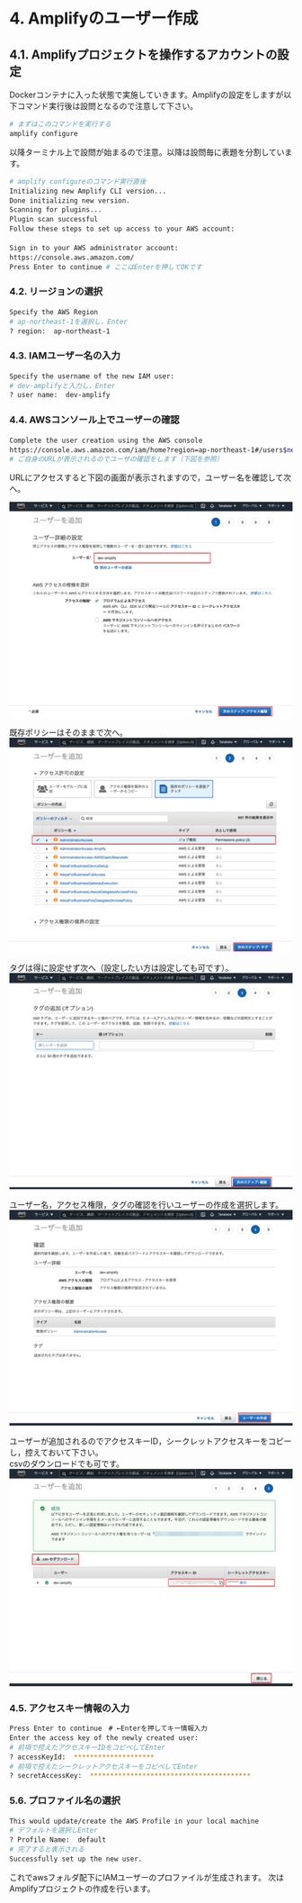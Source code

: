 # 4. Amplifyのユーザー作成

## 4.1. Amplifyプロジェクトを操作するアカウントの設定

Dockerコンテナに入った状態で実施していきます。Amplifyの設定をしますが以下コマンド実行後は設問となるので注意して下さい。

```bash
# まずはこのコマンドを実行する
amplify configure
```

以降ターミナル上で設問が始まるので注意。以降は設問毎に表題を分割しています。

```bash
# amplify configureのコマンド実行直後
Initializing new Amplify CLI version...
Done initializing new version.
Scanning for plugins...
Plugin scan successful
Follow these steps to set up access to your AWS account:

Sign in to your AWS administrator account:
https://console.aws.amazon.com/
Press Enter to continue # ここはEnterを押してOKです
```

### 4.2. リージョンの選択
```bash
Specify the AWS Region
# ap-northeast-1を選択し，Enter
? region:  ap-northeast-1
```

### 4.3. IAMユーザー名の入力

```bash
Specify the username of the new IAM user:
# dev-amplifyと入力し，Enter
? user name:  dev-amplify
```

### 4.4. AWSコンソール上でユーザーの確認
```bash
Complete the user creation using the AWS console
https://console.aws.amazon.com/iam/home?region=ap-northeast-1#/users$new?step=final&accessKey&userNames=dev-amplify&permissionType=policies&policies=arn:aws:iam::aws:policy%2FAdministratorAccess
# ご自身のURLが表示されるのでユーザの確認をします（下図を参照）
```

URLにアクセスすると下図の画面が表示されますので，ユーザー名を確認して次へ。

![](./img/2021-05-06-01-49-19.png)

既存ポリシーはそのままで次へ。
![](./img/2021-05-06-01-49-32.png)

タグは得に設定せず次へ（設定したい方は設定しても可です）。
![](./img/2021-05-06-01-49-44.png)

ユーザー名，アクセス権限，タグの確認を行いユーザーの作成を選択します。
![](./img/2021-05-06-01-49-53.png)

ユーザーが追加されるのでアクセスキーID，シークレットアクセスキーをコピーし，控えておいて下さい。<br>csvのダウンロードでも可です。
![](./img/2021-05-06-01-50-01.png)

### 4.5. アクセスキー情報の入力
```bash
Press Enter to continue　# ←Enterを押してキー情報入力
Enter the access key of the newly created user:
# 前項で控えたアクセスキーIDをコピペしてEnter
? accessKeyId:  ********************
# 前項で控えたシークレットアクセスキーをコピペしてEnter
? secretAccessKey:  ****************************************
```

### 5.6. プロファイル名の選択
```bash
This would update/create the AWS Profile in your local machine
# デフォルトを選択しEnter
? Profile Name:  default
# 完了すると表示される
Successfully set up the new user.
```

これでawsフォルダ配下にIAMユーザーのプロファイルが生成されます。 次はAmplifyプロジェクトの作成を行います。